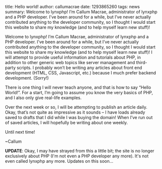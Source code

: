 <info>
title: Hello world!
author: callumacrae
date: 1293865260
tags: news
summary: Welcome to lynxphp! I’m Callum Macrae, administrator of lynxphp and a PHP developer. I’ve been around for a while, but I’ve never actually contributed anything to the developer community, so I thought I would start this website to share my knowledge (and to help myself learn new stuff)!
</info>

Welcome to lynxphp! I’m Callum Macrae, administrator of lynxphp and a PHP developer. I’ve been around for a while, but I’ve never actually contributed anything to the developer community, so I thought I would start this website to share my knowledge (and to help myself learn new stuff)! I will attempt to provide useful information and tutorials about PHP, in addition to other generic web topics like server management and third-party scripts. I probably won’t be writing any articles about front end development (HTML, CSS, Javascript, etc.) because I much prefer backend development. (Sorry!)

There is one thing I will never teach anyone, and that is how to say “Hello World!”. For a start, I’m going to assume you know the very basics of PHP, and I also only give real-life examples.

Over the next week or so, I will be attempting to publish an article daily. Okay, that’s not quite as impressive as it sounds – I have loads already saved to drafts that I did while I was buying the domain! When I’ve run out of saved articles, I will hopefully be writing about one weekly.

Until next time!

~Callum

**UPDATE**: Okay, I may have strayed from this a little bit; the site is no longer exclusively about PHP (I'm not even a PHP developer any more). It's not even called lynxphp any more. Updates on this soon…
